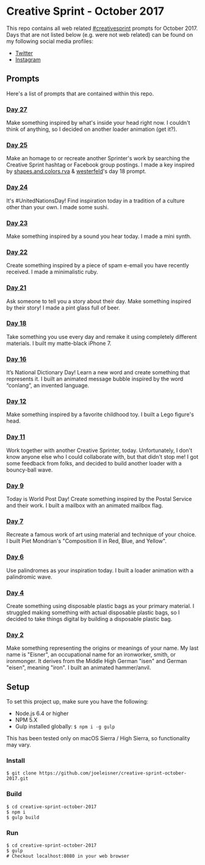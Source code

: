 # Creative Sprint - October 2017
This repo contains all web related [#creativesprint](https://www.instagram.com/explore/tags/creativesprint/) prompts for October 2017. Days that are not listed below (e.g. were not web related) can be found on my following social media profiles:
* [Twitter](https://twitter.com/joeleisner)
* [Instagram](https://www.instagram.com/joeleisner/)

## Prompts
Here's a list of prompts that are contained within this repo.

### [Day 27](http://www.joeleisner.com/creative-sprint/day-27)
Make something inspired by what's inside your head right now. I couldn't think of anything, so I decided on another loader animation (get it?).

### [Day 25](http://www.joeleisner.com/creative-sprint/day-25)
Make an homage to or recreate another Sprinter's work by searching the Creative Sprint hashtag or Facebook group postings. I made a key inspired by [shapes.and.colors.rva](https://www.instagram.com/shapes.and.colors.rva/) & [westerfeld](https://www.instagram.com/westerfeld/)'s day 18 prompt.

### [Day 24](http://www.joeleisner.com/creative-sprint/day-24)
It's #UnitedNationsDay! Find inspiration today in a tradition of a culture other than your own. I made some sushi.

### [Day 23](http://www.joeleisner.com/creative-sprint/day-23)
Make something inspired by a sound you hear today. I made a mini synth.

### [Day 22](http://www.joeleisner.com/creative-sprint/day-22)
Create something inspired by a piece of spam e-email you have recently received. I made a minimalistic ruby.

### [Day 21](http://www.joeleisner.com/creative-sprint/day-21)
Ask someone to tell you a story about their day. Make something inspired by their story! I made a pint glass full of beer.

### [Day 18](http://www.joeleisner.com/creative-sprint/day-18)
Take something you use every day and remake it using completely different materials. I built my matte-black iPhone 7.

### [Day 16](http://www.joeleisner.com/creative-sprint/day-16)
It’s National Dictionary Day! Learn a new word and create something that represents it. I built an animated message bubble inspired by the word “conlang”, an invented language.

### [Day 12](http://www.joeleisner.com/creative-sprint/day-12)
Make something inspired by a favorite childhood toy. I built a Lego figure's head.

### [Day 11](http://www.joeleisner.com/creative-sprint/day-11)
Work together with another Creative Sprinter, today. Unfortunately, I don't know anyone else who I could collaborate with, but that didn't stop me! I got some feedback from folks, and decided to build another loader with a bouncy-ball wave.

### [Day 9](http://www.joeleisner.com/creative-sprint/day-9)
Today is World Post Day! Create something inspired by the Postal Service and their work. I built a mailbox with an animated mailbox flag.

### [Day 7](http://www.joeleisner.com/creative-sprint/day-7)
Recreate a famous work of art using material and technique of your choice. I built Piet Mondrian's "Composition II in Red, Blue, and Yellow".

### [Day 6](http://www.joeleisner.com/creative-sprint/day-6)
Use palindromes as your inspiration today. I built a loader animation with a palindromic wave.

### [Day 4](http://www.joeleisner.com/creative-sprint/day-4)
Create something using disposable plastic bags as your primary material. I struggled making something with actual disposable plastic bags, so I decided to take things digital by building a disposable plastic bag.

### [Day 2](http://www.joeleisner.com/creative-sprint/day-2)
Make something representing the origins or meanings of your name. My last name is "Eisner", an occupational name for an ironworker, smith, or ironmonger. It derives from the Middle High German "isen" and German "eisen", meaning "iron". I built an animated hammer/anvil.

## Setup
To set this project up, make sure you have the following:
* Node.js 6.4 or higher
* NPM 5.X
* Gulp installed globally: `$ npm i -g gulp`

This has been tested only on macOS Sierra / High Sierra, so functionality may vary.

### Install
```
$ git clone https://github.com/joeleisner/creative-sprint-october-2017.git
```

### Build
```
$ cd creative-sprint-october-2017
$ npm i
$ gulp build
```

### Run
```
$ cd creative-sprint-october-2017
$ gulp
# Checkout localhost:8080 in your web browser
```
